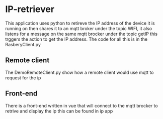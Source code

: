 # IP-retriever
This application uses python to retireve the IP address of the device it is running on then shares it to an mqtt broker under the topic WIFI, it also listens for a message on the same mqtt brocker under the topic getIP this trggers the action to get the IP address. The code for all this is in the RasberyClient.py

## Remote client
The DemoRemoteClient.py show how a remote client would use mqtt to request for the ip

## Front-end
There is a front-end written in vue that will connect to the mqtt brocker to retrive and display the ip this can be found in ip app